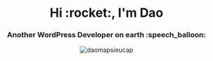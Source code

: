 <h1 align="center">Hi :rocket:, I'm Dao</h1>
<h3 align="center">Another WordPress Developer on earth :speech_balloon:</h3>

<p align="center"><img align="center" src="https://github-readme-stats.vercel.app/api?username=daomapsieucap&show_icons=true&locale=en&theme=solarized-light" alt="daomapsieucap" /></p>